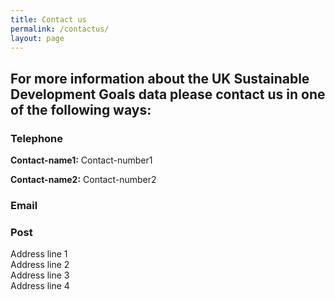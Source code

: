 ```yaml
---
title: Contact us
permalink: /contactus/
layout: page
---
```


## For more information about the UK Sustainable Development Goals data please contact us in one of the following ways:

### Telephone
**Contact-name1:** Contact-number1

**Contact-name2:** Contact-number2

### Email


### Post
Address line 1</br>
Address line 2</br>
Address line 3</br>
Address line 4
